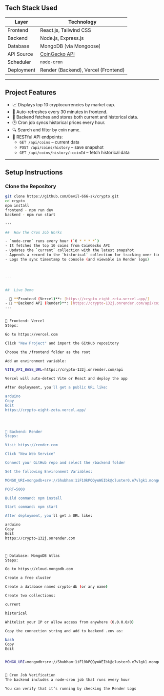 ## Tech Stack Used

| Layer      | Technology                                  |
| ---------- | ------------------------------------------- |
| Frontend   | React.js, Tailwind CSS                      |
| Backend    | Node.js, Express.js                         |
| Database   | MongoDB (via Mongoose)                      |
| API Source | [CoinGecko API](https://www.coingecko.com/) |
| Scheduler  | `node-cron`                                 |
| Deployment | Render (Backend), Vercel (Frontend)         |

---

## Project Features

- 📈 Displays top 10 cryptocurrencies by market cap.
- 🔄 Auto-refreshes every 30 minutes in frontend.
- 💾 Backend fetches and stores both current and historical data.
- 🕒 Cron job syncs historical prices every hour.
- 🔍 Search and filter by coin name.
- 📡 RESTful API endpoints:
  - `GET /api/coins` – current data
  - `POST /api/coins/history` – save snapshot
  - `GET /api/coins/history/:coinId` – fetch historical data 

---

## Setup Instructions

###  Clone the Repository

```bash
git clone https://github.com/Devil-666-sk/crypto.git
cd crypto
npm install
frontend - npm run dev
backend - npm run start

---

##  How the Cron Job Works

- `node-cron` runs every hour (`0 * * * *`)
- It fetches the top 10 coins from CoinGecko API
- Updates the `current` collection with the latest snapshot
- Appends a record to the `historical` collection for tracking over time
- Logs the sync timestamp to console (and viewable in Render logs)



---


##  Live Demo

- 🔗 **Frontend (Vercel)**: [https://crypto-eight-zeta.vercel.app/]
- 🔗 **Backend API (Render)**: [https://crypto-132j.onrender.com/api/coins]
---


🔹 Frontend: Vercel
Steps:

Go to https://vercel.com

Click "New Project" and import the GitHub repository

Choose the /frontend folder as the root

Add an environment variable:

VITE_API_BASE_URL=https://crypto-132j.onrender.com/api

Vercel will auto-detect Vite or React and deploy the app

After deployment, you'll get a public URL like:

arduino
Copy
Edit
https://crypto-eight-zeta.vercel.app/




🔹 Backend: Render
Steps:

Visit https://render.com

Click "New Web Service"

Connect your GitHub repo and select the /backend folder

Set the following Environment Variables:

MONGO_URI=mongodb+srv://Shubham:1iF10kPQQyuWEIbk@cluster0.e7vlgk1.mongodb.net/

PORT=5000

Build command: npm install

Start command: npm start

After deployment, you'll get a URL like:

arduino
Copy
Edit
https://crypto-132j.onrender.com



🔹 Database: MongoDB Atlas
Steps:

Go to https://cloud.mongodb.com

Create a free cluster

Create a database named crypto-db (or any name)

Create two collections:

current

historical

Whitelist your IP or allow access from anywhere (0.0.0.0/0)

Copy the connection string and add to backend .env as:

bash
Copy
Edit


MONGO_URI=mongodb+srv://Shubham:1iF10kPQQyuWEIbk@cluster0.e7vlgk1.mongodb.net/


🔄 Cron Job Verification
The backend includes a node-cron job that runs every hour

You can verify that it’s running by checking the Render Logs




